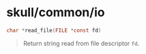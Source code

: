 # skull/common/io

```c
char *read_file(FILE *const fd)
```

> Return string read from file descriptor `fd`.

